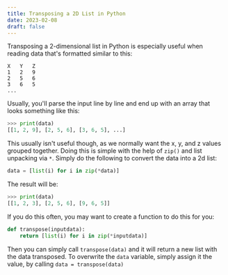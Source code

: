 ```yaml
---
title: Transposing a 2D List in Python
date: 2023-02-08
draft: false
---
```


Transposing a 2-dimensional list in Python is especially useful when reading data that's formatted similar to this:

```
X   Y   Z
1   2   9
2   5   6
3   6   5
...
```

Usually, you'll parse the input line by line and end up with an array that looks something like this:

```py
>>> print(data)
[[1, 2, 9], [2, 5, 6], [3, 6, 5], ...]
```

This usually isn't useful though, as we normally want the x, y, and z values grouped together. Doing this is simple with the help of `zip()` and list unpacking via `*`. Simply do the following to convert the data into a 2d list:

```py
data = [list(i) for i in zip(*data)]
```

The result will be:

```py
>>> print(data)
[[1, 2, 3], [2, 5, 6], [9, 6, 5]]
```

If you do this often, you may want to create a function to do this for you:

```py
def transpose(inputdata):
    return [list(i) for i in zip(*inputdata)]
```

Then you can simply call `transpose(data)` and it will return a new list with the data transposed. To overwrite the `data` variable, simply assign it the value, by calling `data = transpose(data)`
